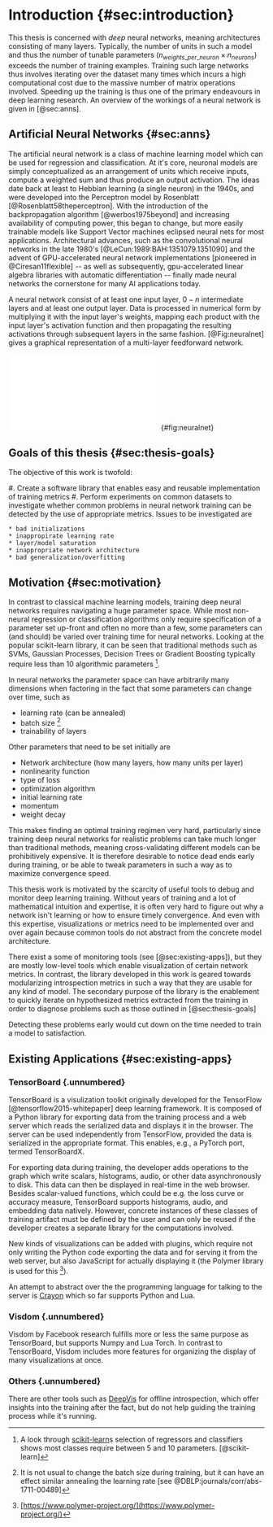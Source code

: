# Introduction {#sec:introduction}

This thesis is concerned with _deep_ neural networks, meaning architectures
consisting of many layers. Typically, the number of units in such a model and
thus the number of tunable parameters ($n_{weights\_per\_neuron} \times
n_{neurons}$) exceeds the number of training examples. Training such large
networks thus involves iterating over the dataset many times which incurs a high
computational cost due to the massive number of matrix operations involved.
Speeding up the training is thus one of the primary endeavours in deep learning
research. An overview of the workings of a neural network is given in
[@sec:anns].


## Artificial Neural Networks {#sec:anns}

The artificial neural network is a class of machine learning model which can be
used for regression and classification. At it's core, neuronal models are simply
conceptualized as an arrangement of units which receive inputs, compute a
weighted sum and thus produce an output activation. The ideas date back at least
to Hebbian learning (a single neuron) in the 1940s, and were developed into the
Perceptron model by Rosenblatt [@Rosenblatt58theperceptron]. With the
introduction of the backpropagation algorithm [@werbos1975beyond] and increasing
availability of computing power, this began to change, but more easily trainable
models like Support Vector machines eclipsed neural nets for most applications.
Architectural advances, such as the convolutional neural networks in the late
1980's [@LeCun:1989:BAH:1351079.1351090] and the advent of GPU-accelerated
neural network implementations [pioneered in @Ciresan11flexible] -- as well as
subsequently, gpu-accelerated linear algebra libraries with automatic
differentiation -- finally made neural networks the cornerstone for many AI
applications today.

A neural network consist of at least one input layer, $0-n$ intermediate layers
and at least one output layer. Data is processed in numerical form by
multiplying it with the input layer's weights, mapping each product with the
input layer's activation function and then propagating the resulting activations
through subsequent layers in the same fashion. [@Fig:neuralnet] gives a graphical
representation of a multi-layer feedforward network.

![Schema of a multi-layer neural network. $\mathbf{x}_i$ are the input values,
  $a_{l_n,i}$ the $i$-th activation in layer $l_n$
  and $w_{l_n,i,j}$ the weight between the $i$-th unit in layer $l_n$ and the
  $j$-th unit in layer $l_{n+1}$](../diagrams/neural_net.pdf){#fig:neuralnet}

## Goals of this thesis {#sec:thesis-goals}

The objective of this work is twofold:

#. Create a software library that enables easy and reusable implementation of
   training metrics
#. Perform experiments on common datasets to investigate whether common problems
   in neural network training can be detected by the use of appropriate metrics.
   Issues to be investigated are

    * bad initializations
    * inappropirate learning rate
    * layer/model saturation
    * inappropriate network architecture
    * bad generalization/overfitting


## Motivation   {#sec:motivation}

In contrast to classical machine learning models, training deep neural networks
requires navigating a huge parameter space. While most non-neural regression or
classification algorithms only require specification of a parameter set up-front
and often no more than a few, some parameters can (and should) be varied over
training time for neural networks. Looking at the popular scikit-learn library,
it can be seen that traditional methods such as SVMs, Gaussian Processes,
Decision Trees or Gradient Boosting typically require less than 10 algorithmic
parameters [^2].

[^2]: A look through
  [scikit-learn](http://scikit-learn.org/stable/supervised_learning.html#supervised-learning)s
  selection of regressors and classifiers shows most classes require between 5
  and 10 parameters. [@scikit-learn]

In neural networks the parameter space can have arbitrarily
many dimensions when factoring in the fact that some parameters can change over
time, such as

* learning rate (can be annealed)
* batch size [^1]
* trainability of layers

Other parameters that need to be set initially are

* Network architecture (how many layers, how many units per layer)
* nonlinearity function
* type of loss
* optimization algorithm
* initial learning rate
* momentum
* weight decay

[^1]: It is not usual to change the batch size during training, but it can have
  an effect similar annealing the learning rate [see @DBLP:journals/corr/abs-1711-00489]

This makes finding an optimal training regimen very hard, particularly since
training deep neural networks for realistic problems can take much longer than
traditional methods, meaning cross-validating different models can be
prohibitively expensive. It is therefore desirable to notice dead ends early
during training, or be able to tweak parameters in such a way as to maximize
convergence speed.

This thesis work is motivated by the scarcity of useful tools to debug and monitor
deep learning training. Without years of training and a lot of mathematical
intuition and expertise, it is often very hard to figure out why a network isn't
learning or how to ensure timely convergence. And even with this expertise,
visualizations or metrics need to be implemented over and over again
because common tools do not abstract from the concrete model architecture.

There exist a some of monitoring tools (see [@sec:existing-apps]), but they are mostly low-level tools
which enable visualization of certain network metrics. In contrast, the
library developed in this work is geared towards modularizing introspection
metrics in such a way that they are usable for any kind of model. The secondary
purpose of the library is the enablement to quickly iterate on hypothesized
metrics extracted from the training in order to diagnose problems such as those
outlined in [@sec:thesis-goals]

Detecting these problems early would cut down on the time needed to train a
model to satisfaction.

## Existing Applications {#sec:existing-apps}

### TensorBoard {.unnumbered}

TensorBoard is a visulization toolkit originally developed for the TensorFlow [@tensorflow2015-whitepaper]
deep learning framework. It is composed of a Python library for exporting data
from the training process and a web server which reads the serialized data and
displays it in the browser. The server can be used independently from
TensorFlow, provided the data is serialized in the appropriate format. This
enables, e.g., a PyTorch port, termed TensorBoardX.

For exporting data during training, the developer adds operations to the graph
which write scalars, histograms, audio, or other data asynchronously to disk.
This data can then be displayed in real-time in the web browser. Besides
scalar-valued functions, which could be e.g. the loss curve or accuracy measure,
TensorBoard supports histograms, audio, and embedding data natively. However,
concrete instances of these classes of training artifact must be defined by the
user and can only be reused if the developer creates a separate library for the
computations involved.

New kinds of visualizations can be added with plugins, which require not only
writing the Python code exporting the data and for serving it from the
web server, but also JavaScript for actually displaying it (the Polymer library
is used for this [^polymer-url]).

[^polymer-url]: [https://www.polymer-project.org/](https://www.polymer-project.org/)

An attempt to abstract over the the programming language for talking to the
server is [Crayon](https://github.com/torrvision/crayon) which so far supports
Python and Lua.

### Visdom {.unnumbered}

Visdom by Facebook research fulfills more or less the same purpose as
TensorBoard, but supports Numpy and Lua Torch. In contrast to TensorBoard,
Visdom includes more features for organizing the display of many visualizations
at once.

### Others {.unnumbered}


There are other tools such as [DeepVis](http://yosinski.com/deepvis) for
offline introspection, which offer insights into the training after the fact,
but do not help guiding the training process while it's running.
